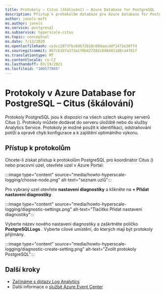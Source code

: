 ```yaml
---
title: Protokoly – Citus (škálování) – Azure Database for PostgreSQL
description: Přístup k protokolům databáze pro Azure Database for PostgreSQL – Citus (škálování)
author: jonels-msft
ms.author: jonels
ms.service: postgresql
ms.subservice: hyperscale-citus
ms.topic: conceptual
ms.date: 7/13/2020
ms.openlocfilehash: ca3cc2873fbc6db72b10c80daecddf1471e30ff4
ms.sourcegitcommit: 867cb1b7a1f3a1f0b427282c648d411d0ca4f81f
ms.translationtype: MT
ms.contentlocale: cs-CZ
ms.lasthandoff: 03/19/2021
ms.locfileid: "100577065"
---
```

# <a name="logs-in-azure-database-for-postgresql---hyperscale-citus"></a>Protokoly v Azure Database for PostgreSQL – Citus (škálování)

Protokoly PostgreSQL jsou k dispozici na všech uzlech skupiny serverů Citus (). Protokoly můžete dodávat do serveru úložiště nebo do služby Analytics Service. Protokoly je možné použít k identifikaci, odstraňování potíží a opravě chyb konfigurace a k zajištění optimálního výkonu.

## <a name="accessing-logs"></a>Přístup k protokolům

Chcete-li získat přístup k protokolům PostgreSQL pro koordinátor Citus () nebo pracovní uzel, otevřete uzel v Azure Portal:

:::image type="content" source="media/howto-hyperscale-logging/choose-node.png" alt-text="seznam uzlů":::

Pro vybraný uzel otevřete **nastavení diagnostiky** a klikněte na **+ Přidat nastavení diagnostiky**.

:::image type="content" source="media/howto-hyperscale-logging/diagnostic-settings.png" alt-text="Tlačítko Přidat nastavení diagnostiky":::

Vyberte název nového nastavení diagnostiky a zaškrtněte políčko **PostgreSQLLogs** .  Vyberte cílové umístění, do kterých mají být protokoly přijímány.

:::image type="content" source="media/howto-hyperscale-logging/diagnostic-create-setting.png" alt-text="Zvolit protokoly PostgreSQL":::

## <a name="next-steps"></a>Další kroky

- [Začínáme s dotazy Log Analytics](../azure-monitor/logs/log-analytics-tutorial.md)
- Další informace o [službě Azure Event Center](../event-hubs/event-hubs-about.md)